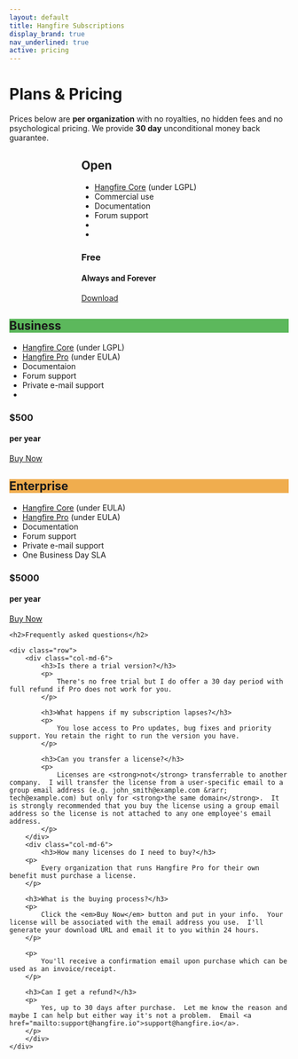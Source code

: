 ```yaml
---
layout: default
title: Hangfire Subscriptions
display_brand: true
nav_underlined: true
active: pricing
---
```


<div class="container">
    <div class="row">
        <div class="col-md-12">
            <h1 class="page-header">
                Plans &amp; Pricing
            </h1>
            <p class="lead">
                Prices below are <strong>per organization</strong> with no royalties, no hidden fees and no psychological pricing. We provide <strong>30 day</strong> unconditional money back guarantee.
            </p>
        </div>
    </div>
    <div class="row">
        <div class="col-md-3" style="margin-left: 130px;">
            <div class="plan">
                <div class="plan-title">
                    <h2>Open</h2>
                </div>
                <div class="plan-body">
                    <ul class="plan-items">
                        <li>
                            <a href="/core/">Hangfire Core</a> (under <abbr class="initialism">LGPL</abbr>)
                        </li>
                        <li>Commercial use</li>
                        <li>Documentation</li>
                        <li>Forum support</li>
                        <li class="plan-item-spacer"></li>
                        <li class="plan-item-spacer"></li>
                    </ul>
                    <div class="plan-price">
                        <h3>Free</h3>
                        <h4>Always and Forever</h4>
                    </div>
                    <a class="btn btn-default" href="/core/download.html">Download</a>
                </div>
            </div>
        </div>
        <div class="col-md-3">
            <div class="plan">
                <div class="plan-title" style="background-color: #5cb85c;">
                    <h2>Business</h2>
                </div>
                <div class="plan-body">
                    <ul class="plan-items">
                        <li>
                            <a href="/core/">Hangfire Core</a> (under <abbr class="initialism">LGPL</abbr>)
                        </li>
                        <li>
                            <a href="/pro/">Hangfire Pro</a> (under <abbr class="initialism">EULA</abbr>)
                        </li>
                        <li>Documentaion</li>
                        <li>Forum support</li>
                        <li>Private e-mail support</li>
                        <li class="plan-item-spacer"></li>
                    </ul>
                    <div class="plan-price">
                        <h3><span class="symbol">$</span>500</h3>
                        <h4>per year</h4>
                    </div>
                    <a class="btn btn-success" href="https://sites.fastspring.com/hangfire/instant/hf-business" target="_top">Buy Now</a>
                </div>
            </div>
        </div>
        <div class="col-md-3">
            <div class="plan">
                <div class="plan-title" style="background-color: #f0ad4e">
                    <h2>Enterprise</h2>
                </div>
                <div class="plan-body">
                    <ul class="plan-items">
                        <li>
                            <a href="/core/">Hangfire Core</a> (under <abbr class="initialism">EULA</abbr>)
                        </li>
                        <li>
                            <a href="/pro/">Hangfire Pro</a> (under <abbr class="initialism">EULA</abbr>)
                        </li>
                        <li>Documentation</li>
                        <li>Forum support</li>
                        <li>Private e-mail support</li>
                        <li>One Business Day SLA</li>
                    </ul>
                    <div class="plan-price">
                        <h3><span class="symbol">$</span>5000</h3>
                        <h4>per year</h4>
                    </div>
                    <a class="btn btn-warning" href="https://sites.fastspring.com/hangfire/instant/hf-enterprise" target="_top">Buy Now</a>
                </div>
            </div>
        </div>
    </div>

    <h2>Frequently asked questions</h2>

    <div class="row">
        <div class="col-md-6">
            <h3>Is there a trial version?</h3>
            <p>
                There's no free trial but I do offer a 30 day period with full refund if Pro does not work for you.
            </p>

            <h3>What happens if my subscription lapses?</h3>
            <p>
                You lose access to Pro updates, bug fixes and priority support. You retain the right to run the version you have.
            </p>

            <h3>Can you transfer a license?</h3>
            <p>
                Licenses are <strong>not</strong> transferrable to another company.  I will transfer the license from a user-specific email to a group email address (e.g. john_smith@example.com &rarr; tech@example.com) but only for <strong>the same domain</strong>.  It is strongly recommended that you buy the license using a group email address so the license is not attached to any one employee's email address.
            </p>
        </div>
        <div class="col-md-6">
            <h3>How many licenses do I need to buy?</h3>
        <p>
            Every organization that runs Hangfire Pro for their own benefit must purchase a license.
        </p>

        <h3>What is the buying process?</h3>
        <p>
            Click the <em>Buy Now</em> button and put in your info.  Your license will be associated with the email address you use.  I'll generate your download URL and email it to you within 24 hours.
        </p>

        <p>
            You'll receive a confirmation email upon purchase which can be used as an invoice/receipt.
        </p>

        <h3>Can I get a refund?</h3>
        <p>
            Yes, up to 30 days after purchase.  Let me know the reason and maybe I can help but either way it's not a problem.  Email <a href="mailto:support@hangfire.io">support@hangfire.io</a>.
        </p>
        </div>
    </div>
</div>